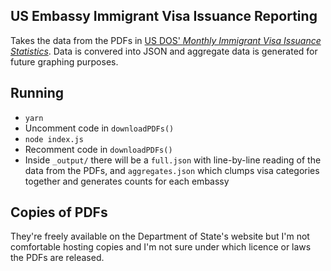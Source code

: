 ## US Embassy Immigrant Visa Issuance Reporting

Takes the data from the PDFs in [US DOS' _Monthly Immigrant Visa Issuance Statistics_](https://travel.state.gov/content/travel/en/legal/visa-law0/visa-statistics/immigrant-visa-statistics/monthly-immigrant-visa-issuances.html). Data is convered into JSON and aggregate data is generated for future graphing purposes.

## Running
* `yarn`
* Uncomment code in `downloadPDFs()`
* `node index.js` 
* Recomment code in `downloadPDFs()`
* Inside `_output/` there will be a `full.json` with line-by-line reading of the data from the PDFs, and `aggregates.json` which clumps visa categories together and generates counts for each embassy

## Copies of PDFs
They're freely available on the Department of State's website but I'm not comfortable hosting copies and I'm not sure under which licence or laws the PDFs are released.